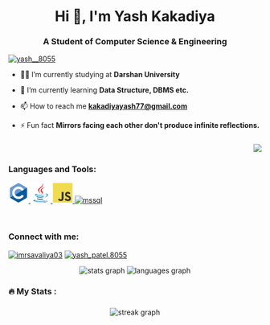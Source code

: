 <h1 align="center">Hi 👋, I'm Yash Kakadiya</h1>
<h3 align="center">A Student of Computer Science & Engineering</h3>

<p align="left"> <a href="https://x.com/yash__8055" target="blank"><img
            src="https://img.shields.io/twitter/follow/yash__8055?logo=twitter&style=for-the-badge"
            alt="yash__8055" /></a> </p>

- 👨‍💻 I’m currently studying at **Darshan University**

- 🌱 I’m currently learning **Data Structure, DBMS etc.**

- 📫 How to reach me **kakadiyayash77@gmail.com**

- ⚡ Fun fact **Mirrors facing each other don't produce infinite reflections.**


###

<img align="right" height="150" src="https://images.hdqwalls.com/download/iron-man-neon-red-gj-2880x1800.jpg" />

###
<br />

<h3 align="left">Languages and Tools:</h3>
<p align="left">
    <a href="https://www.cprogramming.com/" target="blank" rel="noreferrer"> <img
            src="https://raw.githubusercontent.com/devicons/devicon/master/icons/c/c-original.svg" alt="c" width="40"
            height="40" /> </a>
    <a href="https://www.java.com" target="blank" rel="noreferrer"> <img
            src="https://raw.githubusercontent.com/devicons/devicon/master/icons/java/java-original.svg" alt="java"
            width="40" height="40" /> </a>
    <a href="https://developer.mozilla.org/en-US/docs/Web/JavaScript" target="blank" rel="noreferrer"> <img
            src="https://raw.githubusercontent.com/devicons/devicon/master/icons/javascript/javascript-original.svg"
            alt="javascript" width="40" height="40" /> </a>
    <a href="https://www.microsoft.com/en-us/sql-server" target="blank" rel="noreferrer"> <img
            src="https://www.svgrepo.com/show/303229/microsoft-sql-server-logo.svg" alt="mssql" width="40"
            height="40" /> </a>
</p>


<br />

<h3 align="left">Connect with me:</h3>
<p align="left">
    <a href="https://x.com/yash__8055" target="blank"><img align="center"
            src="https://raw.githubusercontent.com/rahuldkjain/github-profile-readme-generator/master/src/images/icons/Social/twitter.svg"
            alt="imrsavaliya03" height="30" width="40" /></a>
    <!-- <a href="https://t.me/yash_01_12" target="blank"><img align="center"
            src="https://raw.githubusercontent.com/rahuldkjain/github-profile-readme-generator/master/src/images/icons/Social/telegram.svg"
            alt="@yash_01_12" height="30" width="40" /></a> -->
    <a href="https://www.instagram.com/yash_patel.8055" target="blank"><img align="center"
            src="https://raw.githubusercontent.com/rahuldkjain/github-profile-readme-generator/master/src/images/icons/Social/instagram.svg"
            alt="yash_patel.8055" height="30" width="40" /></a>
</p>



<div align="center">
            <img src="https://github-readme-stats.vercel.app/api?username=Yash-Kakadiya&hide_title=false&hide_rank=false&show_icons=true&include_all_commits=true&count_private=true&disable_animations=false&theme=dracula&locale=en&hide_border=false" height="150" alt="stats graph"  />
    <img src="https://github-readme-stats.vercel.app/api/top-langs?username=Yash-Kakadiya&locale=en&hide_title=false&layout=compact&card_width=320&langs_count=5&theme=dracula&hide_border=false"
        height="150" alt="languages graph" />
</div>




<h3 align="left">🔥 My Stats :</h3>

###

<div align="center">
    <img src="https://streak-stats.demolab.com?user=Yash-Kakadiya&locale=en&mode=daily&theme=dark&hide_border=false&border_radius=5&order=3"
        height="220" alt="streak graph" />
</div>
